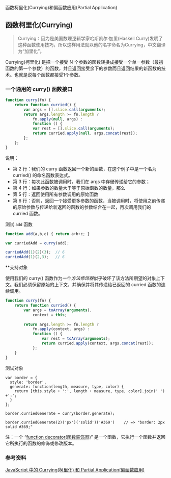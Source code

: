 
函数柯里化(Currying)和偏函数应用(Partial Application)

## 函数柯里化(Currying)

> Currying：因为是美国数理逻辑学家哈斯凯尔·加里(Haskell Curry)发明了这种函数使用技巧，所以这样用法就以他的名字命名为Currying，中文翻译为“加里化”。

Currying(柯里化) 是把一个接受 N 个参数的函数转换成接受一个单一参数（最初函数的第一个参数）的函数，并且返回接受余下的参数而且返回结果的新函数的技术。也就是说每个函数都接受1个参数。

### 一个通用的 curry() 函数接口
```javascript
function curry(fn) {  
    return function curried() {                           
        var args = [].slice.call(arguments);
        return args.length >= fn.length ?
            fn.apply(null, args) :
            function () {
            var rest = [].slice.call(arguments);
            return curried.apply(null, args.concat(rest));
        };
    };
}
```
说明：
* 第 2 行：我们的 curry 函数返回一个新的函数，在这个例子中是一个名为 curried() 的命名函数表达式。
* 第 3 行：每次此函数被调用时，我们在 args 中存储传递给它的参数；
* 第 4 行：如果参数的数量大于等于原始函数的数量，那么
* 第 5 行：返回使用所有参数调用的原始函数
* 第 6 行：否则，返回一个接受更多参数的函数，当被调用时，将使用之前传递的原始参数与传递给新返回的函数的参数结合在一起，再次调用我们的 curried 函数。

测试 `add` 函数
```javascript
function add(a,b,c) { return a+b+c; } 

var curriedAdd = curry(add); 

curriedAdd(1)(2)(3);  // 6
curriedAdd(1)(2,3);   // 6
```

**支持对象

使用我们的 curry() 函数作为一个*方法修饰器*似乎破坏了该方法所期望的对象上下文。我们必须保留原始的上下文，并确保并将其传递给已返回的 curried 函数的连续调用。
```javascript
function curry(fn) {  
    return function curried() {
        var args = toArray(arguments), 
            context = this;
 
        return args.length >= fn.length ?
            fn.apply(context, args) :
            function () {
                var rest = toArray(arguments);
                return curried.apply(context, args.concat(rest));
            };
    }
}
```
测试对象
```
var border = {  
  style: 'border',
  generate: function(length, measure, type, color) {
    return [this.style + ':', length + measure, type, color].join(' ') +';';
  }
};
 
border.curriedGenerate = curry(border.generate);
 
border.curriedGenerate(2)('px')('solid')('#369')    // => "border: 2px solid #369;"
```
注：一个 “[function decorator(函数装饰器)](http://raganwald.com/2013/01/03/function_and_method_decorators.html)” 是一个函数，它执行一个函数并返回它所执行的函数的修饰或修改版本。




### 参考资料
[JavaScript 中的 Currying(柯里化) 和 Partial Application(偏函数应用)](https://www.html.cn/archives/7781)    
